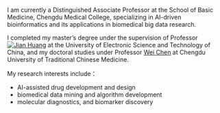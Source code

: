 I am currently a Distinguished Associate Professor at the School of Basic Medicine, Chengdu Medical College, specializing in AI-driven bioinformatics and its applications in biomedical big data research.

I completed my master’s degree under the supervision of Professor [![Jian Huang](https://img.shields.io/badge/Jian%20Huang-003366?style=flat&logo=university&logoColor=white)](https://i.uestc.edu.cn/hlab/index.html) at the University of Electronic Science and Technology of China, and my doctoral studies under Professor [Wei Chen](https://researcher.rjmart.cn/10060/51CFF49A085962EF) at Chengdu University of Traditional Chinese Medicine.

My research interests include：
- AI-assisted drug development and design
- biomedical data mining and algorithm development
-  molecular diagnostics, and biomarker discovery
